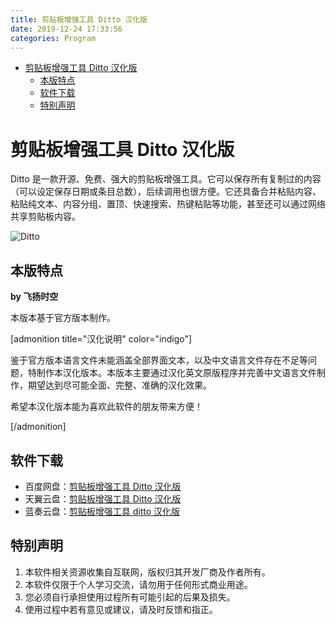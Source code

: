 ```yaml
---
title: 剪贴板增强工具 Ditto 汉化版
date: 2019-12-24 17:33:56
categories: Program
---
```


<!-- more -->

<!-- TOC -->

- [剪贴板增强工具 Ditto 汉化版](#剪贴板增强工具-ditto-汉化版)
  - [本版特点](#本版特点)
  - [软件下载](#软件下载)
  - [特别声明](#特别声明)

<!-- /TOC -->

<a id="markdown-剪贴板增强工具-ditto-汉化版" name="剪贴板增强工具-ditto-汉化版"></a>

# 剪贴板增强工具 Ditto 汉化版

Ditto 是一款开源、免费、强大的剪贴板增强工具。它可以保存所有复制过的内容（可以设定保存日期或条目总数），后续调用也很方便。它还具备合并粘贴内容、粘贴纯文本、内容分组、置顶、快速搜索、热键粘贴等功能，甚至还可以通过网络共享剪贴板内容。

![Ditto](https://pic.ryanjie.cn/2019/12/ditto.jpg)

<a id="markdown-本版特点" name="本版特点"></a>

## 本版特点

**by 飞扬时空**

本版本基于官方版本制作。

[admonition title="汉化说明" color="indigo"]

鉴于官方版本语言文件未能涵盖全部界面文本，以及中文语言文件存在不足等问题，特制作本汉化版本。本版本主要通过汉化英文原版程序并完善中文语言文件制作，期望达到尽可能全面、完整、准确的汉化效果。

希望本汉化版本能为喜欢此软件的朋友带来方便！

[/admonition]

<a id="markdown-软件下载" name="软件下载"></a>

## 软件下载

- 百度网盘：[剪贴板增强工具 Ditto 汉化版](https://pan.baidu.com/s/1boKigO3)
- 天翼云盘：[剪贴板增强工具 Ditto 汉化版](https://cloud.189.cn/t/2MviYz22U3Iz)
- 蓝奏云盘：[剪贴板增强工具 ditto 汉化版](https://www.lanzous.com/b405546/)

<a id="markdown-特别声明" name="特别声明"></a>

## 特别声明

1. 本软件相关资源收集自互联网，版权归其开发厂商及作者所有。
2. 本软件仅限于个人学习交流，请勿用于任何形式商业用途。
3. 您必须自行承担使用过程所有可能引起的后果及损失。
4. 使用过程中若有意见或建议，请及时反馈和指正。
